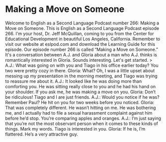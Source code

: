 # Making a Move on Someone

Welcome to English as a Second Language Podcast number 266: Making a Move on Someone.  This is English as a Second Language Podcast episode 266.  I'm your host, Dr. Jeff McQuillan, coming to you from the Center for Educational Development in beautiful Los Angeles, California.  Remember to visit our website at eslpod.com and download the Learning Guide for this episode.    Our episode number 266 is called “Making a Move on Someone.”  It's a conversation between A.J. and Gloria about a man who A.J. thinks is romantically interested in Gloria.  Sounds interesting.  Let's get started.  > A.J.:  What was going on with you and Tiago in his office earlier today?  You two were pretty cozy in there.  Gloria:  What?  Oh, I was a little upset about messing up my presentation in the morning meeting, and Tiago was trying to reassure me about it.  A.J.:  It looked like he was doing more than comforting you.  He was sitting really close to you and he had his hand on your shoulder.  If you ask me, he was making a move on you.  Gloria:  Don’t be ridiculous!  Tiago and I are just friends.    A.J.:  Would you notice if he was?  Remember Paul?  He hit on you for two weeks before you noticed.  Gloria:  That was completely different.  He wasn’t hitting on me.  He was bothering me, and I actually had to file a sexual harassment complaint against him before he’d stop.  You’re comparing apples and oranges.  A.J.:  I’m just saying that you’re not the most observant person when it comes to these kinds of things.  Mark my words.  Tiago is interested in you.  Gloria:  If he is, I’m flattered.  He’s a very attractive guy. 
